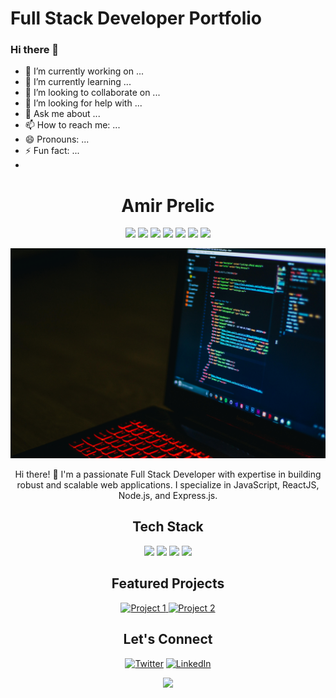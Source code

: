 # Full Stack Developer Portfolio

### Hi there 👋

- 🔭 I’m currently working on ... 
- 🌱 I’m currently learning ... 
- 👯 I’m looking to collaborate on ...
- 🤔 I’m looking for help with ...
- 💬 Ask me about ...
- 📫 How to reach me: ...
- 😄 Pronouns: ...
- ⚡ Fun fact: ...
- 
<!-- Your Name -->
<h1 align="center">Amir Prelic</h1>

<!-- Badges -->
<p align="center">
  <img src="https://img.shields.io/badge/Full%20Stack%20Developer-Intermediate-brightgreen">
  <img src="https://img.shields.io/badge/HTML5-Intermediate-yellow">
  <img src="https://img.shields.io/badge/CSS-Intermediate-yellow">
  <img src="https://img.shields.io/badge/JavaScript-Intermediate-yellow">
  <img src="https://img.shields.io/badge/ReactJS-Intermediate-blue">
  <img src="https://img.shields.io/badge/Node.js-Intermediate-green">
  <img src="https://img.shields.io/badge/Express.js-Intermediate-green">
  <!-- Add more badges as per your skills -->
</p>

<!-- Introduction -->
<p align="center">
  <img src="/media/backgroundimage.jpg">
</p>

<p align="center">
  Hi there! 👋 I'm a passionate Full Stack Developer with expertise in building robust and scalable web applications. I specialize in JavaScript, ReactJS, Node.js, and Express.js.
</p>

<!-- Tech Stack -->
<h2 align="center">Tech Stack</h2>

<p align="center">
  <img src="https://img.shields.io/badge/JavaScript-F7DF1E?style=for-the-badge&logo=javascript&logoColor=black">
  <img src="https://img.shields.io/badge/React-61DAFB?style=for-the-badge&logo=react&logoColor=black">
  <img src="https://img.shields.io/badge/Node.js-339933?style=for-the-badge&logo=node.js&logoColor=white">
  <img src="https://img.shields.io/badge/Express.js-000000?style=for-the-badge&logo=express&logoColor=white">
  <!-- Add more badges for your tech stack -->
</p>

<!-- Projects -->
<h2 align="center">Featured Projects</h2>

<p align="center">
  <!-- Add images or gifs of your projects with links to the repositories or live demos -->
  <a href="link_to_project_1">
    <img src="project_1_image.jpg" width="300" alt="Project 1">
  </a>
  <a href="link_to_project_2">
    <img src="project_2_image.jpg" width="300" alt="Project 2">
  </a>
</p>

<!-- Contact Me -->
<h2 align="center">Let's Connect</h2>

<p align="center">
  <!-- Add social media icons with links -->
  <a href="your_link"><img src="path_to_icon" alt="Twitter"></a>
  <a href="your_link"><img src="path_to_icon" alt="LinkedIn"></a>
  <!-- Add more social media icons as needed -->
</p>

<!-- Footer -->
<p align="center">
  <img src="https://visitor-badge.laobi.icu/badge?page_id=your_username.your_repository_name">
</p>